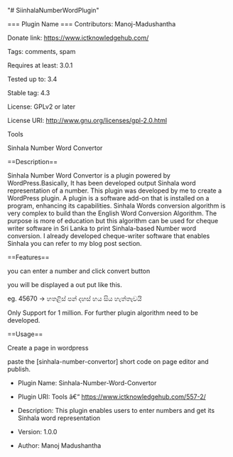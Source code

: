 "# SiinhalaNumberWordPlugin" 

=== Plugin Name ===
Contributors: Manoj-Madushantha

Donate link: https://www.ictknowledgehub.com/

Tags: comments, spam

Requires at least: 3.0.1

Tested up to: 3.4

Stable tag: 4.3

License: GPLv2 or later

License URI: http://www.gnu.org/licenses/gpl-2.0.html





Tools

Sinhala Number Word Convertor
 

==Description==


Sinhala Number Word Convertor is a plugin powered by WordPress.Basically, It has been developed output Sinhala word representation of a number.
 This plugin was developed by me to create a WordPress plugin. A plugin is a software add-on that is installed on a program, enhancing its capabilities. 
 Sinhala Words conversion algorithm is very complex to build than the English Word Conversion Algorithm. 
 The purpose is more of education but this algorithm can be used for cheque writer software in Sri Lanka to print Sinhala-based Number word conversion. 
 I already developed cheque-writer software that enables Sinhala you can refer to my blog post section.


==Features==


you can enter a number and click convert button

you will be displayed a out put like this. 

eg. 45670 -> හතළිස් පන් දහස් හය සිය හැත්තෑවයි

Only Support for 1 million. For further plugin algorithm need to be developed.


==Usage==

Create a page in wordpress

paste the [sinhala-number-convertor] short code on page editor and publish.



* Plugin Name: Sinhala-Number-Word-Convertor

* Plugin URI: Tools â€“ https://www.ictknowledgehub.com/557-2/

* Description: This plugin enables users to enter numbers and get its Sinhala word representation

* Version: 1.0.0

* Author: Manoj Madushantha

